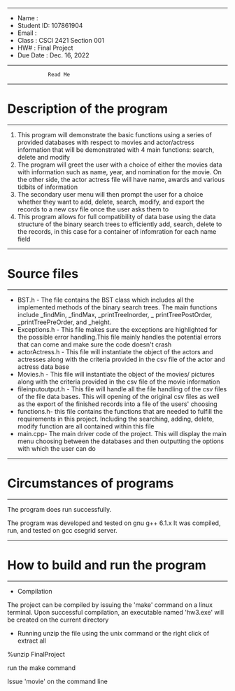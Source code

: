 *******************************************************
*  Name      : 
*  Student ID:  107861904
*  Email     : 
*  Class     :  CSCl 2421 Section 001
*  HW#       :  Final Project
*  Due Date  :  Dec. 16, 2022
*******************************************************


                 Read Me


*******************************************************
# Description of the program
*******************************************************
1. This program will demonstrate the basic functions using a series of provided databases with respect to movies
and actor/actress information that will be demonstrated with 4 main functions: search, delete and modify
2. The program will greet the user with a choice of either the movies data with information such as name, year, and 
nomination for the movie. On the other side, the actor actress file will have name, awards and various tidbits of 
information
3. The secondary user menu will then prompt the user for a choice whether they want to add, delete, search, modify, and
export the records to a new csv file once the user asks them to
4. This program allows for full compatibility of data base using the data structure of the binary search trees to 
efficiently add, search, delete to the records, in this case for a container of infomration for each name field


*******************************************************
# Source files
*******************************************************

* BST.h - The file contains the BST class which includes all the implemented methods of the binary
search trees. The main functions include _findMin, _findMax, _printTreeInorder, _ printTreePostOrder,
_printTreePreOrder, and _height.
* Exceptions.h - This file makes sure the exceptions are highlighted for the possible error handling.This file
mainly handles the potential errors that can come and make sure the code doesn't crash
* actorActress.h - This file will instantiate the object of the actors and actresses along with the criteria provided
in the csv file of the actor and actress data base
* Movies.h - This file will instantiate the object of the movies/ pictures along with the criteria provided
in the csv file of the movie information 
* fileinputoutput.h - This file will handle all the file handling of the csv files of the file data bases. This will 
opening of the original csv files as well as the export of the finished records into a file of the users' choosing
* functions.h- this file contains the functions that are needed to fulfill the requirements in this 
project. Including the searching, adding, delete, modify function are all contained within this file
* main.cpp- The main driver code of the project. This will display the main menu choosing between the databases and then
outputting the options with which the user can do

*******************************************************
# Circumstances of programs
*******************************************************

The program does run successfully.

The program was developed and tested on gnu g++ 6.1.x  It was
compiled, run, and tested on gcc csegrid server.


*******************************************************
# How to build and run the program
*******************************************************

 * Compilation

The project can be compiled by issuing the 'make' command on a linux terminal. Upon successful compilation,
an executable named 'hw3.exe' will be created on the current directory

* Running
unzip the file using the unix command or the right click of extract all

%unzip FinalProject

run the make command

Issue 'movie' on the command line 
